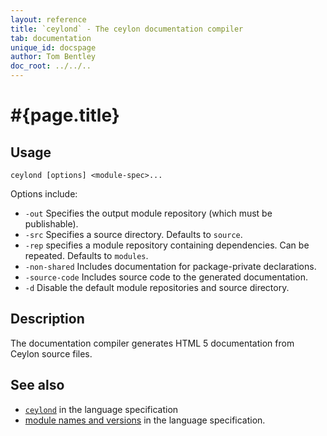 ```yaml
---
layout: reference
title: `ceylond` - The ceylon documentation compiler
tab: documentation
unique_id: docspage
author: Tom Bentley
doc_root: ../../..
---
```


# #{page.title}

## Usage 

<!-- lang: none -->
    ceylond [options] <module-spec>...

Options include:

* `-out` Specifies the output module repository (which must be publishable).
* `-src` Specifies a source directory. Defaults to `source`.
* `-rep` specifies a module repository containing dependencies. Can be repeated.
  Defaults to `modules`.
* `-non-shared` Includes documentation for package-private declarations.
* `-source-code` Includes source code to the generated documentation.   
* `-d` Disable the default module repositories and source directory. <!-- m3 -->

## Description

The documentation compiler generates HTML 5 documentation from Ceylon 
source files.

## See also

* [`ceylond`](#{page.doc_root}/#{site.urls.spec_relative}#thedocumentationcompiler) in the language specification
* [module names and versions](#{page.doc_root}/#{site.urls.spec_relative}#modulenamesandversionidentifiers) in the language specification.
